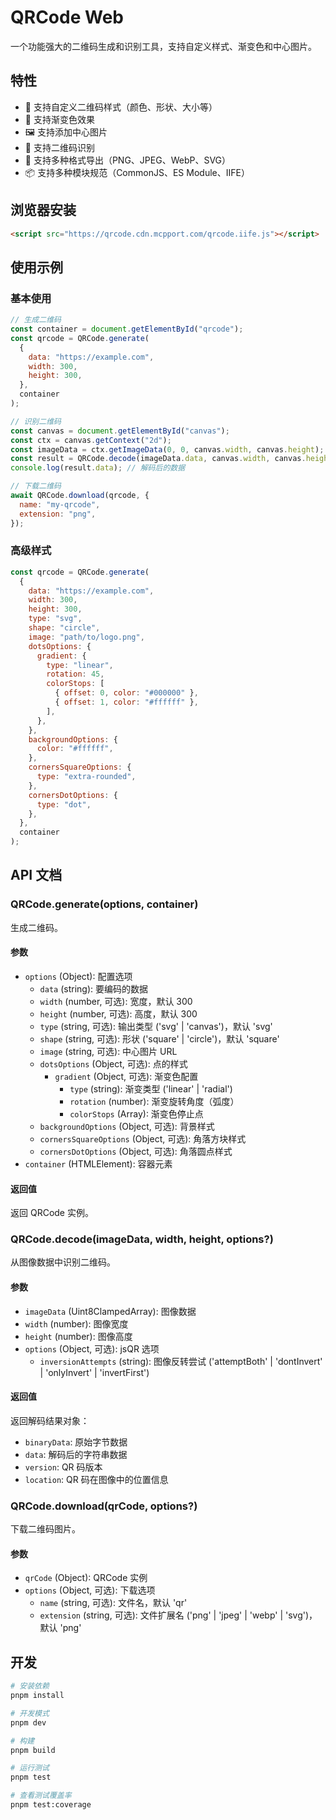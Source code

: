 # QRCode Web

一个功能强大的二维码生成和识别工具，支持自定义样式、渐变色和中心图片。

## 特性

- 🎨 支持自定义二维码样式（颜色、形状、大小等）
- 🌈 支持渐变色效果
- 🖼️ 支持添加中心图片
- 📱 支持二维码识别
- 💾 支持多种格式导出（PNG、JPEG、WebP、SVG）
- 📦 支持多种模块规范（CommonJS、ES Module、IIFE）

## 浏览器安装

```html
<script src="https://qrcode.cdn.mcpport.com/qrcode.iife.js"></script>
```

## 使用示例

### 基本使用

```javascript
// 生成二维码
const container = document.getElementById("qrcode");
const qrcode = QRCode.generate(
  {
    data: "https://example.com",
    width: 300,
    height: 300,
  },
  container
);

// 识别二维码
const canvas = document.getElementById("canvas");
const ctx = canvas.getContext("2d");
const imageData = ctx.getImageData(0, 0, canvas.width, canvas.height);
const result = QRCode.decode(imageData.data, canvas.width, canvas.height);
console.log(result.data); // 解码后的数据

// 下载二维码
await QRCode.download(qrcode, {
  name: "my-qrcode",
  extension: "png",
});
```

### 高级样式

```javascript
const qrcode = QRCode.generate(
  {
    data: "https://example.com",
    width: 300,
    height: 300,
    type: "svg",
    shape: "circle",
    image: "path/to/logo.png",
    dotsOptions: {
      gradient: {
        type: "linear",
        rotation: 45,
        colorStops: [
          { offset: 0, color: "#000000" },
          { offset: 1, color: "#ffffff" },
        ],
      },
    },
    backgroundOptions: {
      color: "#ffffff",
    },
    cornersSquareOptions: {
      type: "extra-rounded",
    },
    cornersDotOptions: {
      type: "dot",
    },
  },
  container
);
```

## API 文档

### QRCode.generate(options, container)

生成二维码。

#### 参数

- `options` (Object): 配置选项
  - `data` (string): 要编码的数据
  - `width` (number, 可选): 宽度，默认 300
  - `height` (number, 可选): 高度，默认 300
  - `type` (string, 可选): 输出类型 ('svg' | 'canvas')，默认 'svg'
  - `shape` (string, 可选): 形状 ('square' | 'circle')，默认 'square'
  - `image` (string, 可选): 中心图片 URL
  - `dotsOptions` (Object, 可选): 点的样式
    - `gradient` (Object, 可选): 渐变色配置
      - `type` (string): 渐变类型 ('linear' | 'radial')
      - `rotation` (number): 渐变旋转角度（弧度）
      - `colorStops` (Array): 渐变色停止点
  - `backgroundOptions` (Object, 可选): 背景样式
  - `cornersSquareOptions` (Object, 可选): 角落方块样式
  - `cornersDotOptions` (Object, 可选): 角落圆点样式
- `container` (HTMLElement): 容器元素

#### 返回值

返回 QRCode 实例。

### QRCode.decode(imageData, width, height, options?)

从图像数据中识别二维码。

#### 参数

- `imageData` (Uint8ClampedArray): 图像数据
- `width` (number): 图像宽度
- `height` (number): 图像高度
- `options` (Object, 可选): jsQR 选项
  - `inversionAttempts` (string): 图像反转尝试 ('attemptBoth' | 'dontInvert' | 'onlyInvert' | 'invertFirst')

#### 返回值

返回解码结果对象：

- `binaryData`: 原始字节数据
- `data`: 解码后的字符串数据
- `version`: QR 码版本
- `location`: QR 码在图像中的位置信息

### QRCode.download(qrCode, options?)

下载二维码图片。

#### 参数

- `qrCode` (Object): QRCode 实例
- `options` (Object, 可选): 下载选项
  - `name` (string, 可选): 文件名，默认 'qr'
  - `extension` (string, 可选): 文件扩展名 ('png' | 'jpeg' | 'webp' | 'svg')，默认 'png'

## 开发

```bash
# 安装依赖
pnpm install

# 开发模式
pnpm dev

# 构建
pnpm build

# 运行测试
pnpm test

# 查看测试覆盖率
pnpm test:coverage
```
